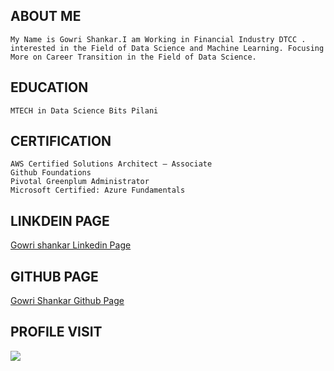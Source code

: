 ## ABOUT ME
```
My Name is Gowri Shankar.I am Working in Financial Industry DTCC .
interested in the Field of Data Science and Machine Learning. Focusing More on Career Transition in the Field of Data Science.
```
## EDUCATION 
```
MTECH in Data Science Bits Pilani
```
## CERTIFICATION
```
AWS Certified Solutions Architect – Associate
Github Foundations
Pivotal Greenplum Administrator
Microsoft Certified: Azure Fundamentals
```
## LINKDEIN PAGE
[Gowri shankar Linkedin Page](https://www.linkedin.com/in/gowri-shankar-181263116/)
## GITHUB PAGE
[Gowri Shankar Github Page](https://github.com/shanphd)

## PROFILE VISIT
![](https://komarev.com/ghpvc/?username=shanphd&color=blue&label=PROFILE+VIEWS)




 
